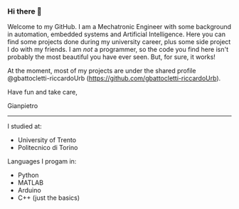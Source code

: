 ### Hi there 👋
Welcome to my GitHub. I am a Mechatronic Engineer with some background in automation, embedded systems and Artificial Intelligence. Here you can find some projects done during my university career, plus some side project I do with my friends. I am _not_ a programmer, so the code you find here isn't probably the most beautiful you have ever seen. But, for sure, it works!

At the moment, most of my projects are under the shared profile @gbattocletti-riccardoUrb (https://github.com/gbattocletti-riccardoUrb).

Have fun and take care,

Gianpietro


_______________________________________________________

I studied at:
- University of Trento
- Politecnico di Torino

Languages I progam in:
- Python
- MATLAB
- Arduino
- C++ (just the basics)


<!--
**gbattocletti/gbattocletti** is a ✨ _special_ ✨ repository because its `README.md` (this file) appears on your GitHub profile.

Here are some ideas to get you started:

- 🔭 I’m currently working on ...
- 🌱 I’m currently learning ...
- 👯 I’m looking to collaborate on ...
- 🤔 I’m looking for help with ...
- 💬 Ask me about ...
- 📫 How to reach me: ...
- 😄 Pronouns: ...
- ⚡ Fun fact: ...
-->
